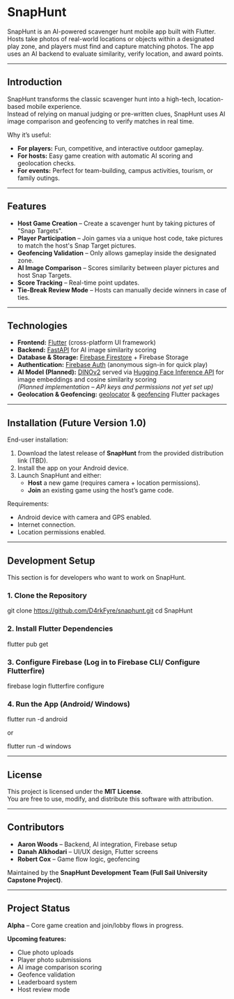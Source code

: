 # SnapHunt

SnapHunt is an AI-powered scavenger hunt mobile app built with Flutter.  
Hosts take photos of real-world locations or objects within a designated play zone, and players must find and capture matching photos. The app uses an AI backend to evaluate similarity, verify location, and award points.

---

## Introduction

SnapHunt transforms the classic scavenger hunt into a high-tech, location-based mobile experience.  
Instead of relying on manual judging or pre-written clues, SnapHunt uses AI image comparison and geofencing to verify matches in real time.

Why it’s useful:
- **For players:** Fun, competitive, and interactive outdoor gameplay.
- **For hosts:** Easy game creation with automatic AI scoring and geolocation checks.
- **For events:** Perfect for team-building, campus activities, tourism, or family outings.

---

## Features

- **Host Game Creation** – Create a scavenger hunt by taking pictures of "Snap Targets".
- **Player Participation** – Join games via a unique host code, take pictures to match the host's Snap Target pictures.
- **Geofencing Validation** – Only allows gameplay inside the designated zone.
- **AI Image Comparison** – Scores similarity between player pictures and host Snap Targets.
- **Score Tracking** – Real-time point updates.
- **Tie-Break Review Mode** – Hosts can manually decide winners in case of ties.

---

## Technologies

- **Frontend:** [Flutter](https://flutter.dev/) (cross-platform UI framework)
- **Backend:** [FastAPI](https://fastapi.tiangolo.com/) for AI image similarity scoring
- **Database & Storage:** [Firebase Firestore](https://firebase.google.com/docs/firestore) + Firebase Storage
- **Authentication:** [Firebase Auth](https://firebase.google.com/docs/auth) (anonymous sign-in for quick play)
- **AI Model (Planned):** [DINOv2](https://huggingface.co/facebook/dinov2-base) served via [Hugging Face Inference API](https://huggingface.co/inference-api) for image embeddings and cosine similarity scoring  
  *(Planned implementation – API keys and permissions not yet set up)*
- **Geolocation & Geofencing:** [geolocator](https://pub.dev/packages/geolocator) & [geofencing](https://pub.dev/packages/geofencing) Flutter packages

---

## Installation (Future Version 1.0)

End-user installation:
1. Download the latest release of **SnapHunt** from the provided distribution link (TBD).
2. Install the app on your Android device.
3. Launch SnapHunt and either:
    - **Host** a new game (requires camera + location permissions).
    - **Join** an existing game using the host’s game code.

Requirements:
- Android device with camera and GPS enabled.
- Internet connection.
- Location permissions enabled.

---

## Development Setup

This section is for developers who want to work on SnapHunt.

### 1. Clone the Repository

git clone https://github.com/D4rkFyre/snaphunt.git
cd SnapHunt

### 2. Install Flutter Dependencies

flutter pub get

### 3. Configure Firebase (Log in to Firebase CLI/ Configure Flutterfire)

firebase login
flutterfire configure

### 4. Run the App (Android/ Windows)

flutter run -d android

or

flutter run -d windows

---

## License
This project is licensed under the **MIT License**.  
You are free to use, modify, and distribute this software with attribution.

---

## Contributors
- **Aaron Woods** – Backend, AI integration, Firebase setup
- **Danah Alkhodari** – UI/UX design, Flutter screens
- **Robert Cox** – Game flow logic, geofencing

Maintained by the **SnapHunt Development Team (Full Sail University Capstone Project)**.

---

## Project Status
**Alpha** – Core game creation and join/lobby flows in progress.

**Upcoming features:**
- Clue photo uploads
- Player photo submissions
- AI image comparison scoring
- Geofence validation
- Leaderboard system
- Host review mode

